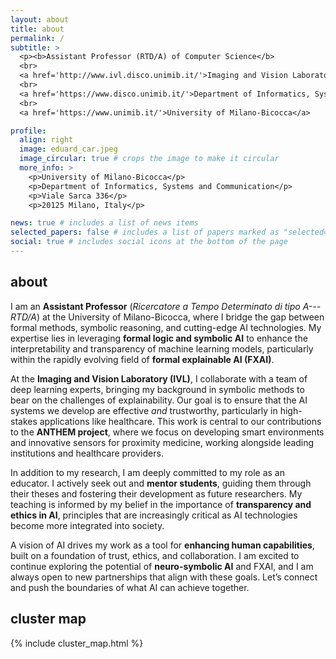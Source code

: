 ```yaml
---
layout: about
title: about
permalink: /
subtitle: >
  <p><b>Assistant Professor (RTD/A) of Computer Science</b>
  <br>
  <a href='http://www.ivl.disco.unimib.it/'>Imaging and Vision Laboratory (IVL)</a>
  <br>
  <a href='https://www.disco.unimib.it/'>Department of Informatics, Systems and Communication (DISCo)</a>
  <br>
  <a href='https://www.unimib.it/'>University of Milano-Bicocca</a>

profile:
  align: right
  image: eduard_car.jpeg
  image_circular: true # crops the image to make it circular
  more_info: >
    <p>University of Milano-Bicocca</p>
    <p>Department of Informatics, Systems and Communication</p>
    <p>Viale Sarca 336</p>
    <p>20125 Milano, Italy</p>

news: true # includes a list of news items
selected_papers: false # includes a list of papers marked as "selected={true}"
social: true # includes social icons at the bottom of the page
---
```


<!--- _pages/about.md --->
## about 

I am an **Assistant Professor** (*Ricercatore a Tempo Determinato di tipo A---RTD/A*) at the University of Milano-Bicocca, where I bridge the gap between formal methods, symbolic reasoning, and cutting-edge AI technologies. My expertise lies in leveraging **formal logic and symbolic AI** to enhance the interpretability and transparency of machine learning models, particularly within the rapidly evolving field of **formal explainable AI (FXAI)**.

At the **Imaging and Vision Laboratory (IVL)**, I collaborate with a team of deep learning experts, bringing my background in symbolic methods to bear on the challenges of explainability. Our goal is to ensure that the AI systems we develop are effective *and* trustworthy, particularly in high-stakes applications like healthcare. This work is central to our contributions to the **ANTHEM project**, where we focus on developing smart environments and innovative sensors for proximity medicine, working alongside leading institutions and healthcare providers.

In addition to my research, I am deeply committed to my role as an educator. I actively seek out and **mentor students**, guiding them through their theses and fostering their development as future researchers. My teaching is informed by my belief in the importance of **transparency and ethics in AI**, principles that are increasingly critical as AI technologies become more integrated into society.

A vision of AI drives my work as a tool for **enhancing human capabilities**, built on a foundation of trust, ethics, and collaboration. I am excited to continue exploring the potential of **neuro-symbolic AI** and FXAI, and I am always open to new partnerships that align with these goals. Let’s connect and push the boundaries of what AI can achieve together.

## cluster map

{% include cluster_map.html %}
